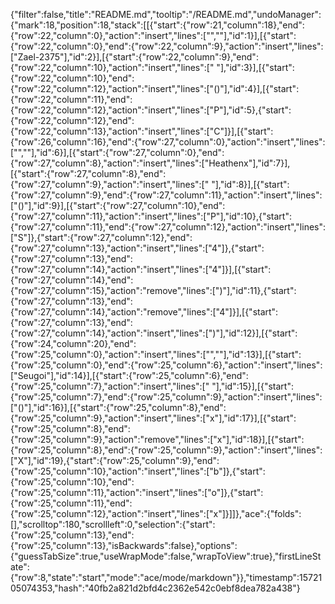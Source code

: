 {"filter":false,"title":"README.md","tooltip":"/README.md","undoManager":{"mark":18,"position":18,"stack":[[{"start":{"row":21,"column":18},"end":{"row":22,"column":0},"action":"insert","lines":["",""],"id":1}],[{"start":{"row":22,"column":0},"end":{"row":22,"column":9},"action":"insert","lines":["Zael-2375"],"id":2}],[{"start":{"row":22,"column":9},"end":{"row":22,"column":10},"action":"insert","lines":[" "],"id":3}],[{"start":{"row":22,"column":10},"end":{"row":22,"column":12},"action":"insert","lines":["()"],"id":4}],[{"start":{"row":22,"column":11},"end":{"row":22,"column":12},"action":"insert","lines":["P"],"id":5},{"start":{"row":22,"column":12},"end":{"row":22,"column":13},"action":"insert","lines":["C"]}],[{"start":{"row":26,"column":16},"end":{"row":27,"column":0},"action":"insert","lines":["",""],"id":6}],[{"start":{"row":27,"column":0},"end":{"row":27,"column":8},"action":"insert","lines":["Heathenx"],"id":7}],[{"start":{"row":27,"column":8},"end":{"row":27,"column":9},"action":"insert","lines":[" "],"id":8}],[{"start":{"row":27,"column":9},"end":{"row":27,"column":11},"action":"insert","lines":["()"],"id":9}],[{"start":{"row":27,"column":10},"end":{"row":27,"column":11},"action":"insert","lines":["P"],"id":10},{"start":{"row":27,"column":11},"end":{"row":27,"column":12},"action":"insert","lines":["S"]},{"start":{"row":27,"column":12},"end":{"row":27,"column":13},"action":"insert","lines":["4"]},{"start":{"row":27,"column":13},"end":{"row":27,"column":14},"action":"insert","lines":["4"]}],[{"start":{"row":27,"column":14},"end":{"row":27,"column":15},"action":"remove","lines":[")"],"id":11},{"start":{"row":27,"column":13},"end":{"row":27,"column":14},"action":"remove","lines":["4"]}],[{"start":{"row":27,"column":13},"end":{"row":27,"column":14},"action":"insert","lines":[")"],"id":12}],[{"start":{"row":24,"column":20},"end":{"row":25,"column":0},"action":"insert","lines":["",""],"id":13}],[{"start":{"row":25,"column":0},"end":{"row":25,"column":6},"action":"insert","lines":["Seugoi"],"id":14}],[{"start":{"row":25,"column":6},"end":{"row":25,"column":7},"action":"insert","lines":[" "],"id":15}],[{"start":{"row":25,"column":7},"end":{"row":25,"column":9},"action":"insert","lines":["()"],"id":16}],[{"start":{"row":25,"column":8},"end":{"row":25,"column":9},"action":"insert","lines":["x"],"id":17}],[{"start":{"row":25,"column":8},"end":{"row":25,"column":9},"action":"remove","lines":["x"],"id":18}],[{"start":{"row":25,"column":8},"end":{"row":25,"column":9},"action":"insert","lines":["X"],"id":19},{"start":{"row":25,"column":9},"end":{"row":25,"column":10},"action":"insert","lines":["b"]},{"start":{"row":25,"column":10},"end":{"row":25,"column":11},"action":"insert","lines":["o"]},{"start":{"row":25,"column":11},"end":{"row":25,"column":12},"action":"insert","lines":["x"]}]]},"ace":{"folds":[],"scrolltop":180,"scrollleft":0,"selection":{"start":{"row":25,"column":13},"end":{"row":25,"column":13},"isBackwards":false},"options":{"guessTabSize":true,"useWrapMode":false,"wrapToView":true},"firstLineState":{"row":8,"state":"start","mode":"ace/mode/markdown"}},"timestamp":1572105074353,"hash":"40fb2a821d2bfd4c2362e542c0ebf8dea782a438"}